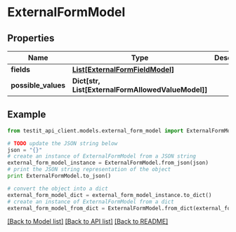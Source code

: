 # ExternalFormModel


## Properties
Name | Type | Description | Notes
------------ | ------------- | ------------- | -------------
**fields** | [**List[ExternalFormFieldModel]**](ExternalFormFieldModel.md) |  | 
**possible_values** | **Dict[str, List[ExternalFormAllowedValueModel]]** |  | 

## Example

```python
from testit_api_client.models.external_form_model import ExternalFormModel

# TODO update the JSON string below
json = "{}"
# create an instance of ExternalFormModel from a JSON string
external_form_model_instance = ExternalFormModel.from_json(json)
# print the JSON string representation of the object
print ExternalFormModel.to_json()

# convert the object into a dict
external_form_model_dict = external_form_model_instance.to_dict()
# create an instance of ExternalFormModel from a dict
external_form_model_from_dict = ExternalFormModel.from_dict(external_form_model_dict)
```
[[Back to Model list]](../README.md#documentation-for-models) [[Back to API list]](../README.md#documentation-for-api-endpoints) [[Back to README]](../README.md)


